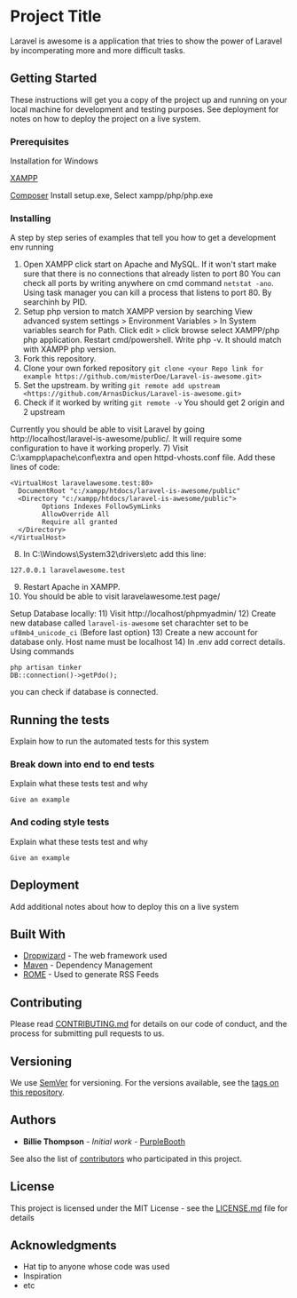 # Project Title

Laravel is awesome is a application that tries to show the power of Laravel by incomperating more and more difficult tasks.

## Getting Started

These instructions will get you a copy of the project up and running on your local machine for development and testing purposes. See deployment for notes on how to deploy the project on a live system.

### Prerequisites
Installation for Windows

[XAMPP](https://www.apachefriends.org/index.html)

[Composer](https://www.apachefriends.org/index.html) Install setup.exe, Select xampp/php/php.exe

### Installing

A step by step series of examples that tell you how to get a development env running


1) Open XAMPP click start on Apache and MySQL. If it won't start make sure that there is no connections that already listen to port 80 You can check all ports by writing anywhere on cmd command `netstat -ano`. Using task manager you can kill a process that listens to port 80. By searchinh by PID.
2) Setup php version to match XAMPP version by searching View advanced system settings > Environment Variables > In System variables search for Path. Click edit > click browse select XAMPP/php php application. Restart cmd/powershell. Write php -v. It should match with XAMPP php version.
3) Fork this repository. 
4) Clone your own forked repository `git clone <your Repo link for example https://github.com/misterDoe/Laravel-is-awesome.git>`
5) Set the upstream. by writing `git remote add upstream <https://github.com/ArnasDickus/Laravel-is-awesome.git>`
6) Check if it worked by writing `git remote -v` You should get 2 origin and 2 upstream

Currently you should be able to visit Laravel by going http://localhost/laravel-is-awesome/public/. It will require some configuration to have it working properly.
7) Visit C:\xampp\apache\conf\extra and open httpd-vhosts.conf file.
Add these lines of code:
```
<VirtualHost laravelawesome.test:80>
  DocumentRoot "c:/xampp/htdocs/laravel-is-awesome/public" 
  <Directory "c:/xampp/htdocs/laravel-is-awesome/public">
        Options Indexes FollowSymLinks
        AllowOverride All
        Require all granted
  </Directory>
</VirtualHost>
```
8) In C:\Windows\System32\drivers\etc add this line:
```
127.0.0.1 laravelawesome.test
```
9) Restart Apache in XAMPP.
10) You should be able to visit laravelawesome.test page/

Setup Database locally:
11) Visit http://localhost/phpmyadmin/
12) Create new database called `laravel-is-awesome` set charachter set to be `uf8mb4_unicode_ci` (Before last option)
13) Create a new account for database only. Host name must be localhost
14) In .env add correct details. Using commands 
```
php artisan tinker
DB::connection()->getPdo();
```
you can check if database is connected.

## Running the tests

Explain how to run the automated tests for this system

### Break down into end to end tests

Explain what these tests test and why

```
Give an example
```

### And coding style tests

Explain what these tests test and why

```
Give an example
```

## Deployment

Add additional notes about how to deploy this on a live system

## Built With

* [Dropwizard](http://www.dropwizard.io/1.0.2/docs/) - The web framework used
* [Maven](https://maven.apache.org/) - Dependency Management
* [ROME](https://rometools.github.io/rome/) - Used to generate RSS Feeds

## Contributing

Please read [CONTRIBUTING.md](https://gist.github.com/PurpleBooth/b24679402957c63ec426) for details on our code of conduct, and the process for submitting pull requests to us.

## Versioning

We use [SemVer](http://semver.org/) for versioning. For the versions available, see the [tags on this repository](https://github.com/your/project/tags). 

## Authors

* **Billie Thompson** - *Initial work* - [PurpleBooth](https://github.com/PurpleBooth)

See also the list of [contributors](https://github.com/your/project/contributors) who participated in this project.

## License

This project is licensed under the MIT License - see the [LICENSE.md](LICENSE.md) file for details

## Acknowledgments

* Hat tip to anyone whose code was used
* Inspiration
* etc

